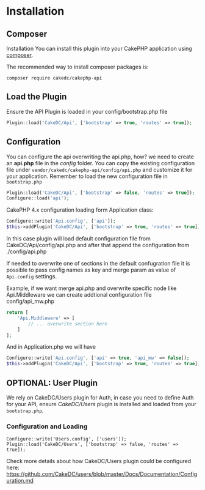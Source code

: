 # Installation

## Composer

Installation
You can install this plugin into your CakePHP application using [composer](http://getcomposer.org/doc/00-intro.md).

The recommended way to install composer packages is:

```
composer require cakedc/cakephp-api
```

## Load the Plugin

Ensure the API Plugin is loaded in your config/bootstrap.php file

```php
Plugin::load('CakeDC/Api', ['bootstrap' => true, 'routes' => true]);
```

## Configuration
You can configure the api overwriting the api.php, how?
we need to create an **api.php** file in the *config* folder. You can copy the existing configuration file
under `vendor/cakedc/cakephp-api/config/api.php` and customize it for your application.
Remember to load the new configuration file in `bootstrap.php`

```php
Plugin::load('CakeDC/Api', ['bootstrap' => false, 'routes' => true]);
Configure::load('api');
```

CakePHP 4.x configuration loading form Application class:

```php
Configure::write('Api.config', ['api']);
$this->addPlugin('CakeDC/Api', ['bootstrap' => true, 'routes' => true]);
```
In this case plugin will load default configuration file from CakeDC/Api/config/api.php
and after that append the configuration from ./config/api.php

If needed to overwrite one of sections in the default confugration file it is possible to pass
config names as key and merge param as value of `Api.config` settings.

Example, if we want merge api.php and overwrite specific node like Api.Middleware we can create addtional configuration file config/api_mw.php
```php
return [
    'Api.Middleware' => [
		// ... overwrite section here
	]
];
```
And in Application.php we will have
```php
Configure::write('Api.config', ['api' => true, 'api_mw' => false]);
$this->addPlugin('CakeDC/Api', ['bootstrap' => true, 'routes' => true]);
```

## OPTIONAL: User Plugin

We rely on CakeDC/Users plugin for Auth, in case you need to define Auth for your API,
ensure *CakeDC/Users* plugin is installed and loaded from your `bootstrap.php`.

### Configuration and Loading

```
Configure::write('Users.config', ['users']);
Plugin::load('CakeDC/Users', ['bootstrap' => false, 'routes' => true]);
```
Check more details about how CakeDC/Users plugin could be configured here: https://github.com/CakeDC/users/blob/master/Docs/Documentation/Configuration.md

